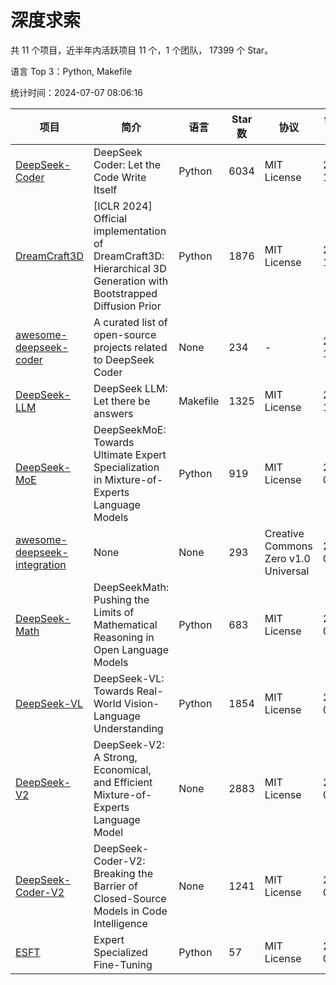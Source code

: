 # 深度求索

共 11 个项目，近半年内活跃项目 11 个，1 个团队， 17399 个 Star。

语言 Top 3：Python, Makefile

统计时间：2024-07-07 08:06:16

| 项目 | 简介 | 语言 | Star 数 | 协议 | 创建时间 | 最后更新时间 |
| --- | --- | --- | --- | --- | --- | --- |
| [DeepSeek-Coder](https://github.com/deepseek-ai/DeepSeek-Coder) | DeepSeek Coder: Let the Code Write Itself | Python | 6034 | MIT License | 2023-10-20 | 2024-07-07 |
| [DreamCraft3D](https://github.com/deepseek-ai/DreamCraft3D) | [ICLR 2024] Official implementation of DreamCraft3D: Hierarchical 3D Generation with Bootstrapped Diffusion Prior | Python | 1876 | MIT License | 2023-10-23 | 2024-07-07 |
| [awesome-deepseek-coder](https://github.com/deepseek-ai/awesome-deepseek-coder) | A curated list of open-source projects related to DeepSeek Coder | None | 234 | - | 2023-11-06 | 2024-07-02 |
| [DeepSeek-LLM](https://github.com/deepseek-ai/DeepSeek-LLM) | DeepSeek LLM: Let there be answers | Makefile | 1325 | MIT License | 2023-11-29 | 2024-07-05 |
| [DeepSeek-MoE](https://github.com/deepseek-ai/DeepSeek-MoE) | DeepSeekMoE: Towards Ultimate Expert Specialization in Mixture-of-Experts Language Models | Python | 919 | MIT License | 2024-01-02 | 2024-07-07 |
| [awesome-deepseek-integration](https://github.com/deepseek-ai/awesome-deepseek-integration) | None | None | 293 | Creative Commons Zero v1.0 Universal | 2024-01-11 | 2024-07-05 |
| [DeepSeek-Math](https://github.com/deepseek-ai/DeepSeek-Math) | DeepSeekMath: Pushing the Limits of Mathematical Reasoning in Open Language Models | Python | 683 | MIT License | 2024-02-05 | 2024-07-06 |
| [DeepSeek-VL](https://github.com/deepseek-ai/DeepSeek-VL) | DeepSeek-VL: Towards Real-World Vision-Language Understanding | Python | 1854 | MIT License | 2024-03-07 | 2024-07-05 |
| [DeepSeek-V2](https://github.com/deepseek-ai/DeepSeek-V2) | DeepSeek-V2: A Strong, Economical, and Efficient Mixture-of-Experts Language Model | None | 2883 | MIT License | 2024-04-22 | 2024-07-07 |
| [DeepSeek-Coder-V2](https://github.com/deepseek-ai/DeepSeek-Coder-V2) | DeepSeek-Coder-V2: Breaking the Barrier of Closed-Source Models in Code Intelligence | None | 1241 | MIT License | 2024-06-14 | 2024-07-07 |
| [ESFT](https://github.com/deepseek-ai/ESFT) | Expert Specialized Fine-Tuning | Python | 57 | MIT License | 2024-07-04 | 2024-07-07 |
